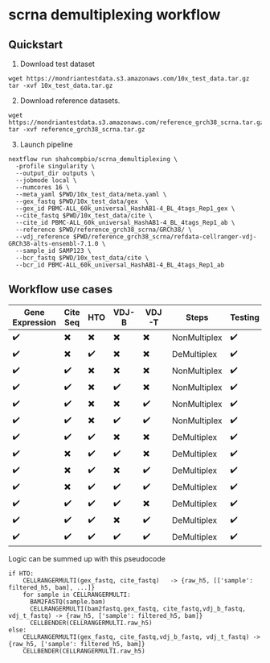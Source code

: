 # scrna demultiplexing workflow



## Quickstart

1. Download test dataset
```
wget https://mondriantestdata.s3.amazonaws.com/10x_test_data.tar.gz
tar -xvf 10x_test_data.tar.gz
```
2. Download reference datasets. 
```
wget https://mondriantestdata.s3.amazonaws.com/reference_grch38_scrna.tar.gz
tar -xvf reference_grch38_scrna.tar.gz
```

3. Launch pipeline
```
nextflow run shahcompbio/scrna_demultiplexing \
  -profile singularity \
  --output_dir outputs \
  --jobmode local \
  --numcores 16 \
  --meta_yaml $PWD/10x_test_data/meta.yaml \
  --gex_fastq $PWD/10x_test_data/gex  \
  --gex_id PBMC-ALL_60k_universal_HashAB1-4_BL_4tags_Rep1_gex \
  --cite_fastq $PWD/10x_test_data/cite \
  --cite_id PBMC-ALL_60k_universal_HashAB1-4_BL_4tags_Rep1_ab \
  --reference $PWD/reference_grch38_scrna/GRCh38/ \
  --vdj_reference $PWD/reference_grch38_scrna/refdata-cellranger-vdj-GRCh38-alts-ensembl-7.1.0 \
  --sample_id SAMP123 \
  --bcr_fastq $PWD/10x_test_data/cite \
  --bcr_id PBMC-ALL_60k_universal_HashAB1-4_BL_4tags_Rep1_ab
```



## Workflow use cases


| Gene Expression        | Cite Seq               | HTO                    | VDJ-B                  | VDJ-T                  | Steps          | Testing             |
|------------------------|------------------------|------------------------|------------------------|------------------------|----------------|---------------------|
|:heavy_check_mark:      |:heavy_multiplication_x:|:heavy_multiplication_x:|:heavy_multiplication_x:|:heavy_multiplication_x:|NonMultiplex    | :heavy_check_mark:  |
|:heavy_check_mark:      |:heavy_multiplication_x:|:heavy_check_mark:      |:heavy_multiplication_x:|:heavy_multiplication_x:|DeMultiplex     | :heavy_check_mark:  |
|:heavy_check_mark:      |:heavy_check_mark:      |:heavy_multiplication_x:|:heavy_multiplication_x:|:heavy_multiplication_x:|NonMultiplex    | :heavy_check_mark:  |
|:heavy_check_mark:      |:heavy_check_mark:      |:heavy_multiplication_x:|:heavy_check_mark:      |:heavy_multiplication_x:|NonMultiplex    | :heavy_check_mark:  |
|:heavy_check_mark:      |:heavy_check_mark:      |:heavy_multiplication_x:|:heavy_multiplication_x:|:heavy_check_mark:      |NonMultiplex    | :heavy_check_mark:  |
|:heavy_check_mark:      |:heavy_check_mark:      |:heavy_multiplication_x:|:heavy_check_mark:      |:heavy_check_mark:      |NonMultiplex    | :heavy_check_mark:  |
|:heavy_check_mark:      |:heavy_check_mark:      |:heavy_check_mark:      |:heavy_multiplication_x:|:heavy_multiplication_x:|DeMultiplex     | :heavy_check_mark:  |
|:heavy_check_mark:      |:heavy_multiplication_x:|:heavy_check_mark:      |:heavy_check_mark:      |:heavy_multiplication_x:|DeMultiplex     | :heavy_check_mark:  |
|:heavy_check_mark:      |:heavy_multiplication_x:|:heavy_check_mark:      |:heavy_multiplication_x:|:heavy_check_mark:      |DeMultiplex     | :heavy_check_mark:  |
|:heavy_check_mark:      |:heavy_multiplication_x:|:heavy_check_mark:      |:heavy_check_mark:      |:heavy_check_mark:      |DeMultiplex     | :heavy_check_mark:  |
|:heavy_check_mark:      |:heavy_check_mark:      |:heavy_check_mark:      |:heavy_check_mark:      |:heavy_multiplication_x:|DeMultiplex     | :heavy_check_mark:  |
|:heavy_check_mark:      |:heavy_check_mark:      |:heavy_check_mark:      |:heavy_multiplication_x:|:heavy_check_mark:      |DeMultiplex     | :heavy_check_mark:  |
|:heavy_check_mark:      |:heavy_check_mark:      |:heavy_check_mark:      |:heavy_check_mark:      |:heavy_check_mark:      |DeMultiplex     | :heavy_check_mark:  |

Logic can be summed up with this pseudocode
```
if HTO:
    CELLRANGERMULTI(gex_fastq, cite_fastq)   -> {raw_h5, [['sample': filtered_h5, bam], ...]}
    for sample in CELLRANGERMULTI:
      BAM2FASTQ(sample.bam)
      CELLRANGERMULTI(bam2fastq.gex_fastq, cite_fastq,vdj_b_fastq, vdj_t_fastq) -> {raw_h5, ['sample': filtered_h5, bam]}
      CELLBENDER(CELLRANGERMULTI.raw_h5)
else:
    CELLRANGERMULTI(gex_fastq, cite_fastq,vdj_b_fastq, vdj_t_fastq) -> {raw_h5, ['sample': filtered_h5, bam]}
    CELLBENDER(CELLRANGERMULTI.raw_h5)    
```
